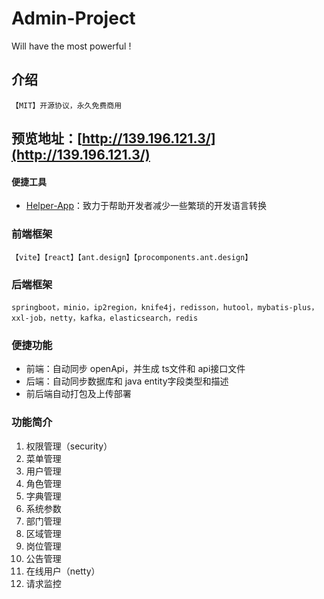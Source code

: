 # Admin-Project
Will have the most powerful !
  
## 介绍
`【MIT】开源协议，永久免费商用`

## 预览地址：[http://139.196.121.3/](http://139.196.121.3/)

#### 便捷工具
- [Helper-App](https://cmc0.github.io/)：致力于帮助开发者减少一些繁琐的开发语言转换

### 前端框架
`【vite】【react】【ant.design】【procomponents.ant.design】`

### 后端框架
`springboot，minio，ip2region，knife4j，redisson，hutool，mybatis-plus，xxl-job，netty，kafka，elasticsearch，redis`

### 便捷功能
- 前端：自动同步 openApi，并生成 ts文件和 api接口文件
- 后端：自动同步数据库和 java entity字段类型和描述
- 前后端自动打包及上传部署

### 功能简介
1. 权限管理（security）
2. 菜单管理
3. 用户管理
4. 角色管理
5. 字典管理
6. 系统参数
7. 部门管理
8. 区域管理
9. 岗位管理
10. 公告管理
11. 在线用户（netty）
12. 请求监控
